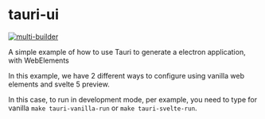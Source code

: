 # tauri-ui

[![multi-builder](https://github.com/ppcamp/tauri-ui/actions/workflows/multi-builder.yml/badge.svg?branch=release)](https://github.com/ppcamp/tauri-ui/actions/workflows/multi-builder.yml)

A simple example of how to use Tauri to generate a electron application, with
WebElements

In this example, we have 2 different ways to configure
using vanilla web elements and svelte 5 preview.

In this case, to run in development mode, per example,
you need to type for vanilla
`make tauri-vanilla-run` or `make tauri-svelte-run`.


<!--
Special thanks to https://github.com/stevemao/github-issue-templates/tree/master
-->